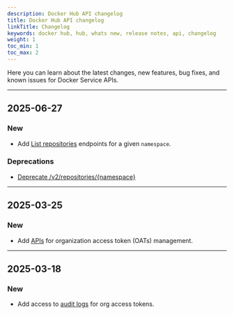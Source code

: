```yaml
---
description: Docker Hub API changelog
title: Docker Hub API changelog
linkTitle: Changelog
keywords: docker hub, hub, whats new, release notes, api, changelog
weight: 1
toc_min: 1
toc_max: 2
---
```


Here you can learn about the latest changes, new features, bug fixes, and known
issues for Docker Service APIs.

---

## 2025-06-27

### New

- Add [List repositories](/reference/api/hub/latest/#tag/repositories/operation/listNamespaceRepositories) endpoints for a given `namespace`.

### Deprecations

- [Deprecate /v2/repositories/{namespace}](/reference/api/hub/deprecated/#deprecate-legacy-listnamespacerepositories)

---

## 2025-03-25

### New

- Add [APIs](/reference/api/hub/latest/#tag/org-access-tokens) for organization access token (OATs) management.

---

## 2025-03-18

### New

- Add access to [audit logs](/reference/api/hub/latest/#tag/audit-logs) for org
  access tokens.
